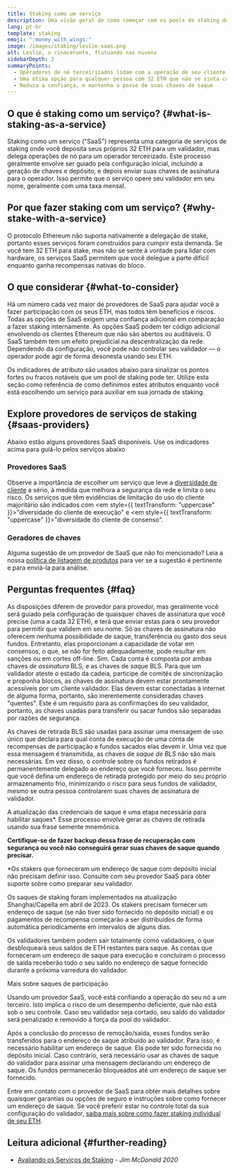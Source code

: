 ```yaml
---
title: Staking como um serviço
description: Uma visão geral de como começar com os pools de staking de ETH
lang: pt-br
template: staking
emoji: ":money_with_wings:"
image: /images/staking/leslie-saas.png
alt: Leslie, o rinoceronte, flutuando nas nuvens
sidebarDepth: 2
summaryPoints:
  - Operadores de nó terceirizados lidam com a operação de seu cliente validador
  - Uma ótima opção para qualquer pessoa com 32 ETH que não se sinta confortável em lidar com a complexidade técnica da execução de um nó
  - Reduza a confiança, e mantenha a posse de suas chaves de saque
---
```


## O que é staking como um serviço? {#what-is-staking-as-a-service}

Staking como um serviço ("SaaS") representa uma categoria de serviços de staking onde você deposita seus próprios 32 ETH para um validador, mas delega operações de nó para um operador terceirizado. Este processo geralmente envolve ser guiado pela configuração inicial, incluindo a geração de chaves e depósito, e depois enviar suas chaves de assinatura para o operador. Isso permite que o serviço opere seu validador em seu nome, geralmente com uma taxa mensal.

## Por que fazer staking com um serviço? {#why-stake-with-a-service}

O protocolo Ethereum não suporta nativamente a delegação de stake, portanto esses serviços foram construídos para cumprir esta demanda. Se você tem 32 ETH para stake, mas não se sente à vontade para lidar com hardware, os serviços SaaS permitem que você delegue a parte difícil enquanto ganha recompensas nativas do bloco.

<CardGrid>
  <Card title="Seu próprio validador" emoji=":desktop_computer:" description="Deposit your own 32 ETH to activate your own set of signing keys that will participate in Ethereum consensus. Monitor your progress with dashboards to watch those ETH rewards accumulate." />    
  <Card title="Fácil de iniciar" emoji="🏁" description="Forget about hardware specs, setup, node maintenance and upgrades. SaaS providers let you outsource the hard part by uploading your own signing credentials, allowing them to run a validator on your behalf, for a small cost." />
  <Card title="Limite seu risco" emoji=":shield:" description="In many cases users do not have to give up access to the keys that enable withdrawing or transferring staked funds. These are different from the signing keys, and can be stored separately to limit (but not eliminate) your risk as a staker." />
</CardGrid>

<StakingComparison page="saas" />

## O que considerar {#what-to-consider}

Há um número cada vez maior de provedores de SaaS para ajudar você a fazer participação com os seus ETH, mas todos têm benefícios e riscos. Todas as opções de SaaS exigem uma confiança adicional em comparação a fazer staking internamente. As opções SaaS podem ter código adicional envolvendo os clientes Ethereum que não são abertos ou auditáveis. O SaaS também tem um efeito prejudicial na descentralização da rede. Dependendo da configuração, você pode não controlar seu validador — o operador pode agir de forma desonesta usando seu ETH.

Os indicadores de atributo são usados abaixo para sinalizar os pontos fortes ou fracos notáveis que um pool de staking pode ter. Utilize esta seção como referência de como definimos estes atributos enquanto você está escolhendo um serviço para auxiliar em sua jornada de staking.

<StakingConsiderations page="saas" />

## Explore provedores de serviços de staking {#saas-providers}

Abaixo estão alguns provedores SaaS disponíveis. Use os indicadores acima para guiá-lo pelos serviços abaixo

<ProductDisclaimer />

### Provedores SaaS

<StakingProductsCardGrid category="saas" />

Observe a importância de escolher um serviço que leve a [diversidade de cliente](/developers/docs/nodes-and-clients/client-diversity/) a sério, à medida que melhora a segurança da rede e limita o seu risco. Os serviços que têm evidências de limitação do uso do cliente majoritário são indicados com <em style={{ textTransform: "uppercase" }}>"diversidade do cliente de execução"</em> e <em style={{ textTransform: "uppercase" }}>"diversidade do cliente de consenso".</em>

### Geradores de chaves

<StakingProductsCardGrid category="keyGen" />

Alguma sugestão de um provedor de SaaS que não foi mencionado? Leia a nossa [política de listagem de produtos](/contributing/adding-staking-products/) para ver se a sugestão é pertinente e para enviá-la para análise.

## Perguntas frequentes {#faq}

<ExpandableCard title="Quem guarda as minhas chaves?" eventCategory="SaasStaking" eventName="clicked who holds my keys">
As disposições diferem de provedor para provedor, mas geralmente você será guiado pela configuração de quaisquer chaves de assinatura que você precise (uma a cada 32 ETH), e terá que enviar estas para o seu provedor para permitir que validem em seu nome. Só as chaves de assinatura não oferecem nenhuma possibilidade de saque, transferência ou gasto dos seus fundos. Entretanto, elas proporcionam a capacidade de votar em consensos, o que, se não for feito adequadamente, pode resultar em sanções ou em cortes off-line.
</ExpandableCard>

<ExpandableCard title="Então, há dois conjuntos de chaves?" eventCategory="SaasStaking" eventName="clicked so there are two sets of keys">
Sim. Cada conta é composta por ambas chaves <em>de assinatura</em> BLS, e as chaves de <em>saque</em> BLS. Para que um validador ateste o estado da cadeia, participe de comitês de sincronização e proponha blocos, as chaves de assinatura devem estar prontamente acessíveis por um cliente validador. Elas devem estar conectadas à internet de alguma forma, portanto, são inerentemente consideradas chaves "quentes". Este é um requisito para as confirmações do seu validador, portanto, as chaves usadas para transferir ou sacar fundos são separadas por razões de segurança.

As chaves de retirada BLS são usadas para assinar uma mensagem de uso único que declara para qual conta de execução de uma conta de recompensas de participação e fundos sacados elas devem ir. Uma vez que essa mensagem é transmitida, as chaves de <em>saque de BLS</em> não são mais necessárias. Em vez disso, o controle sobre os fundos retirados é permanentemente delegado ao endereço que você forneceu. Isso permite que você defina um endereço de retirada protegido por meio do seu próprio armazenamento frio, minimizando o risco para seus fundos de validador, mesmo se outra pessoa controlarem suas chaves de assinatura de validador.

A atualização das credenciais de saque é uma etapa necessária para habilitar saques\*. Esse processo envolve gerar as chaves de retirada usando sua frase semente mnemônica.

<strong>Certifique-se de fazer backup dessa frase de recuperação com segurança ou você não conseguirá gerar suas chaves de saque quando precisar.</strong>

\*Os stakers que forneceram um endereço de saque com depósito inicial não precisam definir isso. Consulte com seu provedor SaaS para obter suporte sobre como preparar seu validador.
</ExpandableCard>

<ExpandableCard title="Quando posso sacar?" eventCategory="SaasStaking" eventName="clicked when can I withdraw">
Os saques de staking foram implementados na atualização Shanghai/Capella em abril de 2023. Os stakers precisam fornecer um endereço de saque (se não tiver sido fornecido no depósito inicial) e os pagamentos de recompensa começarão a ser distribuídos de forma automática periodicamente em intervalos de alguns dias.

Os validadores também podem sair totalmente como validadores, o que desbloqueará seus saldos de ETH restantes para saque. As contas que forneceram um endereço de saque para execução e concluíram o processo de saída receberão todo o seu saldo no endereço de saque fornecido durante a próxima varredura do validador.

<ButtonLink to="/staking/withdrawals/">Mais sobre saques de participação</ButtonLink>
</ExpandableCard>

<ExpandableCard title="O que acontece se eu for cortado?" eventCategory="SaasStaking" eventName="clicked what happens if I get slashed">
Usando um provedor SaaS, você está confiando a operação do seu nó a um terceiro. Isto implica o risco de um desempenho deficiente, que não está sob o seu controle. Caso seu validador seja cortado, seu saldo do validador será penalizado e removido à força da pool do validador.

Após a conclusão do processo de remoção/saída, esses fundos serão transferidos para o endereço de saque atribuído ao validador. Para isso, é necessário habilitar um endereço de saque. Ela pode ter sido fornecida no depósito inicial. Caso contrário, será necessário usar as chaves de saque do validador para assinar uma mensagem declarando um endereço de saque. Os fundos permanecerão bloqueados até um endereço de saque ser fornecido.

Entre em contato com o provedor de SaaS para obter mais detalhes sobre quaisquer garantias ou opções de seguro e instruções sobre como fornecer um endereço de saque. Se você preferir estar no controle total da sua configuração do validador, <a href="/staking/solo/">saiba mais sobre como fazer staking individual de seu ETH</a>.
</ExpandableCard>

## Leitura adicional {#further-reading}

- [Avaliando os Serviços de Staking](https://www.attestant.io/posts/evaluating-staking-services/) - _Jim McDonald 2020_
